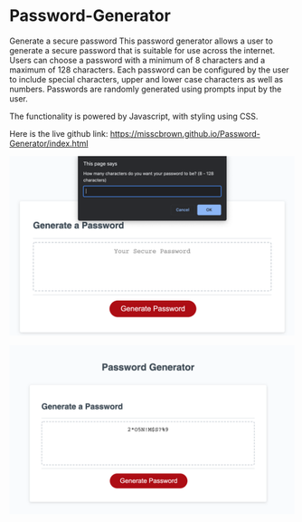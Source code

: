 # Password-Generator
Generate a secure password
This password generator allows a user to generate a secure password that is suitable for use across the internet. Users can choose a password with a minimum of 8 characters and a maximum of 128 characters. Each password can be configured by the user to include special characters, upper and lower case characters as well as numbers. Passwords are randomly generated using prompts input by the user. 

The functionality is powered by Javascript, with styling using CSS. 

Here is the live github link: https://misscbrown.github.io/Password-Generator/index.html

![screenshot](/Assets/Screenshot-1.png)

![screenshot](/Assets/screenshot-2.png)